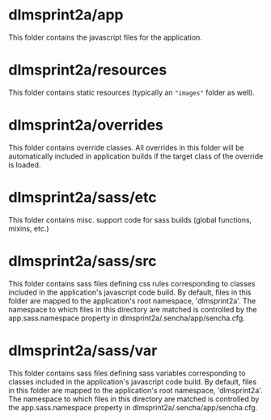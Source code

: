 # dlmsprint2a/app

This folder contains the javascript files for the application.

# dlmsprint2a/resources

This folder contains static resources (typically an `"images"` folder as well).

# dlmsprint2a/overrides

This folder contains override classes. All overrides in this folder will be 
automatically included in application builds if the target class of the override
is loaded.

# dlmsprint2a/sass/etc

This folder contains misc. support code for sass builds (global functions, 
mixins, etc.)

# dlmsprint2a/sass/src

This folder contains sass files defining css rules corresponding to classes
included in the application's javascript code build.  By default, files in this 
folder are mapped to the application's root namespace, 'dlmsprint2a'. The
namespace to which files in this directory are matched is controlled by the
app.sass.namespace property in dlmsprint2a/.sencha/app/sencha.cfg. 

# dlmsprint2a/sass/var

This folder contains sass files defining sass variables corresponding to classes
included in the application's javascript code build.  By default, files in this 
folder are mapped to the application's root namespace, 'dlmsprint2a'. The
namespace to which files in this directory are matched is controlled by the
app.sass.namespace property in dlmsprint2a/.sencha/app/sencha.cfg. 
